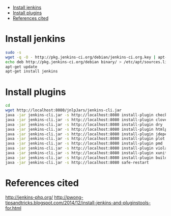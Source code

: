 <!-- MarkdownTOC -->

- [Install jenkins](#install-jenkins)
- [Install plugins](#install-plugins)
- [References cited](#references-cited)

<!-- /MarkdownTOC -->

# Install jenkins
```sh
sudo -s
wget -q -O - http://pkg.jenkins-ci.org/debian/jenkins-ci.org.key | apt-key add -
echo deb http://pkg.jenkins-ci.org/debian binary/ > /etc/apt/sources.list.d/jenkins.list
apt-get update
apt-get install jenkins
```
# Install plugins
```sh
cd
wget http://localhost:8080/jnlpJars/jenkins-cli.jar
java -jar jenkins-cli.jar -s http://localhost:8080 install-plugin checkstyle
java -jar jenkins-cli.jar -s http://localhost:8080 install-plugin clover
java -jar jenkins-cli.jar -s http://localhost:8080 install-plugin dry
java -jar jenkins-cli.jar -s http://localhost:8080 install-plugin htmlpublisher
java -jar jenkins-cli.jar -s http://localhost:8080 install-plugin jdepend
java -jar jenkins-cli.jar -s http://localhost:8080 install-plugin plot
java -jar jenkins-cli.jar -s http://localhost:8080 install-plugin pmd
java -jar jenkins-cli.jar -s http://localhost:8080 install-plugin violations
java -jar jenkins-cli.jar -s http://localhost:8080 install-plugin xunit
java -jar jenkins-cli.jar -s http://localhost:8080 install-plugin build-pipeline-plugin
java -jar jenkins-cli.jar -s http://localhost:8080 safe-restart
```

# References cited
http://jenkins-php.org/
http://pwong-tipsandtricks.blogspot.com/2014/12/install-jenkins-and-pluginstools-for.html